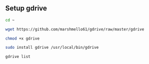Setup gdrive
----------------
```bash
cd ~
```
```bash
wget https://github.com/marshmello61/gdrive/raw/master/gdrive
```
```bash
chmod +x gdrive
```
```bash
sudo install gdrive /usr/local/bin/gdrive
```
```bash
gdrive list
```
